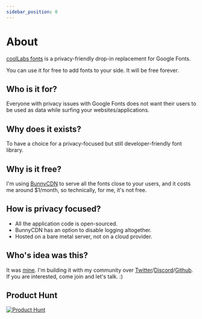 ```yaml
---
sidebar_position: 0
---
```


# About

[coolLabs fonts](https://fonts.coollabs.io) is a privacy-friendly drop-in replacement for Google Fonts.

You can use it for free to add fonts to your side. It will be free forever.

## Who is it for?
Everyone with privacy issues with Google Fonts does not want their users to be used as data while surfing your websites/applications.

## Why does it exists?
To have a choice for a privacy-focused but still developer-friendly font library.

## Why is it free?
I'm using [BunnyCDN](https://bunny.net/) to serve all the fonts close to your users, and it costs me around $1/month, so technically, for me, it's not free.

## How is privacy focused?
- All the application code is open-sourced.
- BunnyCDN has an option to disable logging altogether.
- Hosted on a bare metal server, not on a cloud provider.   

## Who's idea was this?
It was [mine](https://twitter.com/andrasbacsai). I'm building it with my community over [Twitter](https://twitter.com/andrasbacsai)/[Discord](https://discord.gg/6rDM4fkymF)/[Github](https://github.com/coollabsio/coolify). If you are interested, come join and let's talk. :)

## Product Hunt
[![Product Hunt](https://ph-static.imgix.net/ph-favicon.ico?auto=format&auto=compress)](https://www.producthunt.com/posts/privacy-focused-google-fonts-alternative?utm_source=badge-featured&utm_medium=badge&utm_souce=badge-privacy-focused-google-fonts-alternative)